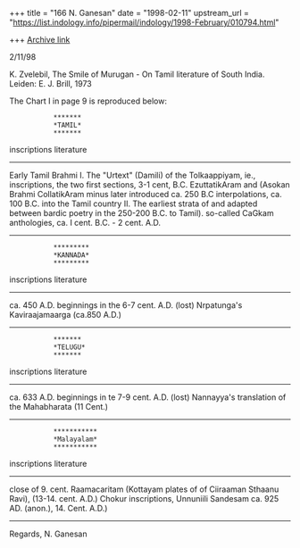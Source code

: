 +++
title = "166 N. Ganesan"
date = "1998-02-11"
upstream_url = "https://list.indology.info/pipermail/indology/1998-February/010794.html"

+++
[Archive link](https://list.indology.info/pipermail/indology/1998-February/010794.html)

2/11/98

K. Zvelebil, The Smile of Murugan - On Tamil literature
of South India. Leiden: E. J. Brill, 1973

The Chart I in page 9 is reproduced below:

               *******
               *TAMIL*
               *******
inscriptions                      literature
*********************************************
Early Tamil Brahmi               I. The "Urtext"
(Damili)                         of the Tolkaappiyam, ie.,
inscriptions,                    the two first sections,
3-1 cent, B.C.                   EzuttatikAram and
(Asokan Brahmi                   CollatikAram minus later
introduced ca. 250 B.C           interpolations, ca. 100 B.C.
into the Tamil country           II. The earliest strata of
and adapted between              bardic poetry in the
250-200 B.C. to Tamil).          so-called CaGkam anthologies,
                                 ca. I cent. B.C. - 2 cent. A.D.
***************************************************************

               *********
               *KANNADA*
               *********
inscriptions                      literature
******************************************************
ca. 450 A.D.                     beginnings in the 6-7
                                 cent. A.D. (lost)
                                 Nrpatunga's
                                 Kaviraajamaarga
                                 (ca.850 A.D.)
********************************************************

               *******
               *TELUGU*
               *******
inscriptions                      literature
********************************************************
ca. 633 A.D.                     beginnings in te 7-9
                                 cent. A.D. (lost)
                                 Nannayya's translation
                                 of the Mahabharata
                                 (11 Cent.)
**********************************************************

               ***********
               *Malayalam*
               ***********
inscriptions                      literature
**********************************************************
close of 9. cent.                Raamacaritam
(Kottayam plates of              of Ciiraaman
Sthaanu Ravi),                   (13-14. cent. A.D.)
Chokur inscriptions,             Unnuniili Sandesam
ca. 925 AD.                      (anon.), 14. Cent. A.D.)
***********************************************************

Regards,
N. Ganesan



